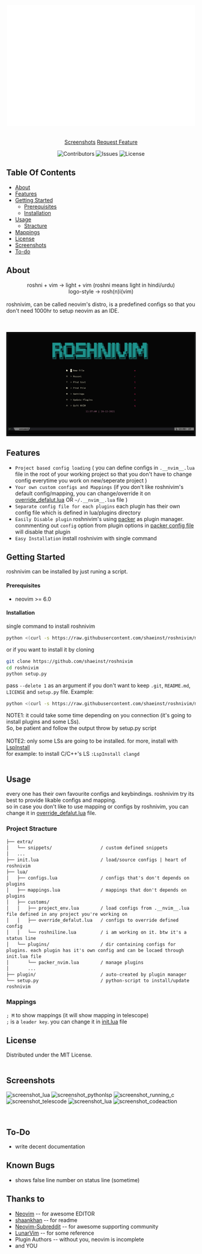 <br/>
<p align="center">
  <a href="https://github.com/shaeinst/roshnivim">
    <img src="https://raw.githubusercontent.com/shaeinst/media/main/images/github-repositories/roshnivim/roshnivim_logo_transparent.png" alt="Logo" width="500" height="320">
  </a>
</p>

<br>

<div align="center" >
  <a href="https://github.com/shaeinst/roshnivim#screenshots">Screenshots</a>
  <a href="https://github.com/shaeinst/roshnivim/issues">Request Feature</a>

  ![Contributors](https://img.shields.io/github/contributors/shaeinst/roshnivim?color=dark-green) ![Issues](https://img.shields.io/github/issues/shaeinst/roshnivim) ![License](https://img.shields.io/github/license/shaeinst/roshnivim)
</div>



## Table Of Contents

* [About](#about)
* [Features](#features)
* [Getting Started](#getting-started)
  * [Prerequisites](#prerequisites)
  * [Installation](#installation)
* [Usage](#usage)
  * [Stracture](#stracture-of-roshnivim)
* [Mappings](#mappings)
* [License](#license)
* [Screenshots](#screenshots)
* [To-do](#to-do)


## About
<div align="center"
  roshnivim ->  roshni + vim -> light + vim (roshni means light in hindi/urdu) <br>
  logo-style -> rosh(n)i(vim)  <br>
</div>
<br>
roshnivim, can be called neovim's distro, is a predefined configs so that you don't need 1000hr to setup neovim as an IDE. <br><br><br>

![screenshot_welcome](https://raw.githubusercontent.com/shaeinst/media/main/images/github-repositories/roshnivim/roshnivim-welcom.png)

## Features
- ```Project based config loading``` ( you can define configs in ```.__nvim__.lua``` file in the root of your working project so that you don't have to change config everytime you work on new/seperate project )
- ```Your own custom configs and Mappings``` (if you don't like roshnivim's default config/mapping, you can change/override it on [override_defalut.lua](https://github.com/shaeinst/roshnivim/blob/main/lua/customs/override_defalut.lua) OR ```~/.__nvim__.lua``` file )
- ```Separate config file for each plugins``` each plugin has their own config file which is defined in lua/plugins directory
- ```Easily Disable plugin``` roshnivim's using [packer](https://github.com/wbthomason/packer.nvim) as plugin manager. conmmenting out ```config``` option from plugin options in [packer config file](https://github.com/shaeinst/roshnivim/blob/main/lua/plugins/packer_nvim.lua) will disable that plugin
- ```Easy Installation``` install roshnivim with single command


## Getting Started
roshnivim can be installed by just runing a script.

#### Prerequisites

  * neovim >= 6.0

#### Installation

single command to install roshnivim
```bash
python <(curl -s https://raw.githubusercontent.com/shaeinst/roshnivim/main/setup.py)
```
or if you want to install it by cloning
```bash
git clone https://github.com/shaeinst/roshnivim
cd roshnivim
python setup.py
```
pass ```--delete 1``` as an argument if you don't want to keep ```.git```, ```README.md```, ```LICENSE``` and ```setup.py``` file.
Example:
```bash
python <(curl -s https://raw.githubusercontent.com/shaeinst/roshnivim/main/setup.py) --delete 1
```

NOTE1:
it could take some time depending on you connection (it's going to install plugins and some LSs).<br>
So, be patient and follow the output throw by setup.py script<br><br>
NOTE2:
only some LSs are going to be installed. for more, install with [LspInstall](https://github.com/williamboman/nvim-lsp-installer) <br>
for example: to install C/C++'s LS ``` :LspInstall clangd ```
<br><br>



## Usage
every one has their own favourite configs and keybindings. roshnivim try its best to provide likable configs and mapping.
<br>
so in case you don't like to use mapping or configs by roshnivim, you can change it in [override_defalut.lua](https://github.com/shaeinst/roshnivim/blob/main/lua/customs/override_defalut.lua) file. <br>

### Project Stracture
```
├── extra/
│   └── snippets/                  / custom defined snippets
│   ...
├── init.lua                       / load/source configs | heart of roshnivim
├── lua/
│   ├── configs.lua                / configs that's don't depends on plugins
│   ├── mappings.lua               / mappings that don't depends on plugins
│   ├── customs/
│   │   ├── project_env.lua        / load configs from .__nvim__.lua file defined in any project you're working on
│   │   ├── override_defalut.lua   / configs to override defined config
│   │   └── roshniline.lua         / i am working on it. btw it's a status line
│   └── plugins/                   / dir containing configs for plugins. each plugin has it's own config and can be locaed through init.lua file
│       └── packer_nvim.lua        / manage plugins
│       ...
├── plugin/                        / auto-created by plugin manager
└── setup.py                       / python-script to install/update roshnivim
```
### Mappings
``` ; M ``` to show mappings (it will show mapping in telescope) <br>
```;```     is a ```leader key```.   you can change it in [init.lua](https://github.com/shaeinst/roshnivim/blob/main/init.lua) file
<br>

## License
Distributed under the MIT License.
<br><br>

## Screenshots
   ![screenshot_lua](https://raw.githubusercontent.com/shaeinst/media/main/images/github-repositories/roshnivim/buff_and_nerdtree.png)
   ![screenshot_pythonlsp](https://raw.githubusercontent.com/shaeinst/media/main/images/github-repositories/roshnivim/python_lsp.png)
   ![screenshot_running_c](https://raw.githubusercontent.com/shaeinst/media/main/images/github-repositories/roshnivim/running_c.png)
   ![screenshot_telescode](https://raw.githubusercontent.com/shaeinst/media/main/images/github-repositories/roshnivim/telescope_as_fuzzy_finder.png)
   ![screenshot_lua](https://raw.githubusercontent.com/shaeinst/media/main/images/github-repositories/roshnivim/packer.png)
   ![screenshot_codeaction](https://raw.githubusercontent.com/shaeinst/media/main/images/github-repositories/roshnivim/codeaction_in_flutter_app.png)



<br>

## To-Do
- write decent documentation


## Known Bugs
- shows false line number on status line (sometime)


## Thanks to
- [Neovim](https://github.com/neovim/) -- for awesome EDITOR
- [shaankhan](https://readme.shaankhan.dev/) -- for readme
- [Neovim-Subreddit](https://www.reddit.com/r/neovim/) -- for awesome supporting community
- [LunarVim](https://github.com/LunarVim/LunarVim) -- for some reference
- Plugin Authors -- without you, neovim is incomplete
- and YOU
<br>
